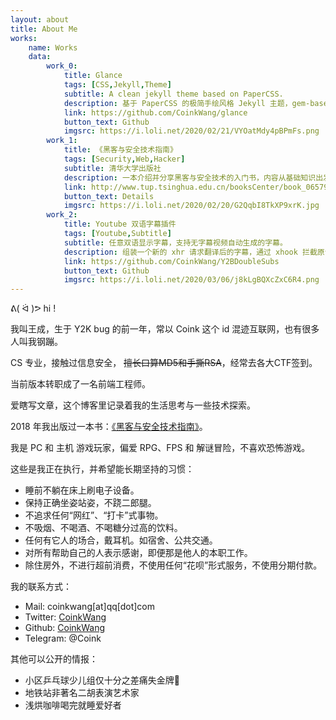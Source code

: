 ```yaml
---
layout: about
title: About Me
works: 
    name: Works
    data:
        work_0: 
            title: Glance
            tags: [CSS,Jekyll,Theme]
            subtitle: A clean jekyll theme based on PaperCSS.
            description: 基于 PaperCSS 的极简手绘风格 Jekyll 主题，gem-based 发布。
            link: https://github.com/CoinkWang/glance
            button_text: Github
            imgsrc: https://i.loli.net/2020/02/21/VYOatMdy4pBPmFs.png
        work_1: 
            title: 《黑客与安全技术指南》
            tags: [Security,Web,Hacker]
            subtitle: 清华大学出版社
            description: 一本介绍并分享黑客与安全技术的入门书，内容从基础知识出发，通过相关实例为读者剖析计算机安全领域的各种技巧。
            link: http://www.tup.tsinghua.edu.cn/booksCenter/book_06579101.html
            button_text: Details
            imgsrc: https://i.loli.net/2020/02/20/G2QqbI8TkXP9xrK.jpg
        work_2: 
            title: Youtube 双语字幕插件
            tags: [Youtube,Subtitle]
            subtitle: 任意双语显示字幕，支持无字幕视频自动生成的字幕。
            description: 组装一个新的 xhr 请求翻译后的字幕，通过 xhook 拦截原请求，将新请求（翻译文字）和原请求（源字幕）中的文字部分进行合并。
            link: https://github.com/CoinkWang/Y2BDoubleSubs
            button_text: Github
            imgsrc: https://i.loli.net/2020/03/06/j8kLgBQXcZxC6R4.png
---
```



 ᕕ( ᐛ )ᕗ hi !

我叫王成，生于 Y2K bug 的前一年，常以 Coink 这个 id 混迹互联网，也有很多人叫我钢蹦。

CS 专业，接触过信息安全， ~~擅长口算MD5和手撕RSA~~，经常去各大CTF签到。

当前版本转职成了一名前端工程师。

爱瞎写文章，这个博客里记录着我的生活思考与一些技术探索。

2018 年我出版过一本书：[《黑客与安全技术指南》](http://www.tup.tsinghua.edu.cn/booksCenter/book_06579101.html)。

我是 PC 和 主机 游戏玩家，偏爱 RPG、FPS 和 解谜冒险，不喜欢恐怖游戏。



这些是我正在执行，并希望能长期坚持的习惯：

- 睡前不躺在床上刷电子设备。
- 保持正确坐姿站姿，不跷二郎腿。
- 不追求任何“网红”、“打卡”式事物。
- 不吸烟、不喝酒、不喝糖分过高的饮料。
- 任何有它人的场合，戴耳机。如宿舍、公共交通。
- 对所有帮助自己的人表示感谢，即便那是他人的本职工作。
- 除住房外，不进行超前消费，不使用任何“花呗”形式服务，不使用分期付款。

  

我的联系方式：
- Mail: coinkwang[at]qq[dot]com
- Twitter: [CoinkWang](https://twitter.com/CoinkWang)
- Github: [CoinkWang](https://github.com/CoinkWang)
- Telegram: @Coink



其他可以公开的情报：
 - 小区乒乓球少儿组仅十分之差痛失金牌🏅
 - 地铁站非著名二胡表演艺术家
 - 浅烘咖啡喝完就睡爱好者
